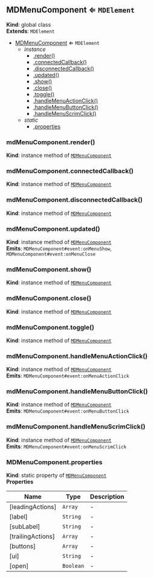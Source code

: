 <a name="MDMenuComponent"></a>

## MDMenuComponent ⇐ <code>MDElement</code>

**Kind**: global class  
**Extends**: <code>MDElement</code>

-   [MDMenuComponent](#MDMenuComponent) ⇐ <code>MDElement</code>
    -   _instance_
        -   [.render()](#MDMenuComponent+render)
        -   [.connectedCallback()](#MDMenuComponent+connectedCallback)
        -   [.disconnectedCallback()](#MDMenuComponent+disconnectedCallback)
        -   [.updated()](#MDMenuComponent+updated)
        -   [.show()](#MDMenuComponent+show)
        -   [.close()](#MDMenuComponent+close)
        -   [.toggle()](#MDMenuComponent+toggle)
        -   [.handleMenuActionClick()](#MDMenuComponent+handleMenuActionClick)
        -   [.handleMenuButtonClick()](#MDMenuComponent+handleMenuButtonClick)
        -   [.handleMenuScrimClick()](#MDMenuComponent+handleMenuScrimClick)
    -   _static_
        -   [.properties](#MDMenuComponent.properties)

<a name="MDMenuComponent+render"></a>

### mdMenuComponent.render()

**Kind**: instance method of [<code>MDMenuComponent</code>](#MDMenuComponent)  
<a name="MDMenuComponent+connectedCallback"></a>

### mdMenuComponent.connectedCallback()

**Kind**: instance method of [<code>MDMenuComponent</code>](#MDMenuComponent)  
<a name="MDMenuComponent+disconnectedCallback"></a>

### mdMenuComponent.disconnectedCallback()

**Kind**: instance method of [<code>MDMenuComponent</code>](#MDMenuComponent)  
<a name="MDMenuComponent+updated"></a>

### mdMenuComponent.updated()

**Kind**: instance method of [<code>MDMenuComponent</code>](#MDMenuComponent)  
**Emits**: <code>MDMenuComponent#event:onMenuShow</code>, <code>MDMenuComponent#event:onMenuClose</code>  
<a name="MDMenuComponent+show"></a>

### mdMenuComponent.show()

**Kind**: instance method of [<code>MDMenuComponent</code>](#MDMenuComponent)  
<a name="MDMenuComponent+close"></a>

### mdMenuComponent.close()

**Kind**: instance method of [<code>MDMenuComponent</code>](#MDMenuComponent)  
<a name="MDMenuComponent+toggle"></a>

### mdMenuComponent.toggle()

**Kind**: instance method of [<code>MDMenuComponent</code>](#MDMenuComponent)  
<a name="MDMenuComponent+handleMenuActionClick"></a>

### mdMenuComponent.handleMenuActionClick()

**Kind**: instance method of [<code>MDMenuComponent</code>](#MDMenuComponent)  
**Emits**: <code>MDMenuComponent#event:onMenuActionClick</code>  
<a name="MDMenuComponent+handleMenuButtonClick"></a>

### mdMenuComponent.handleMenuButtonClick()

**Kind**: instance method of [<code>MDMenuComponent</code>](#MDMenuComponent)  
**Emits**: <code>MDMenuComponent#event:onMenuButtonClick</code>  
<a name="MDMenuComponent+handleMenuScrimClick"></a>

### mdMenuComponent.handleMenuScrimClick()

**Kind**: instance method of [<code>MDMenuComponent</code>](#MDMenuComponent)  
**Emits**: <code>MDMenuComponent#event:onMenuScrimClick</code>  
<a name="MDMenuComponent.properties"></a>

### MDMenuComponent.properties

**Kind**: static property of [<code>MDMenuComponent</code>](#MDMenuComponent)  
**Properties**

| Name              | Type                 | Description |
| ----------------- | -------------------- | ----------- |
| [leadingActions]  | <code>Array</code>   | -           |
| [label]           | <code>String</code>  | -           |
| [subLabel]        | <code>String</code>  | -           |
| [trailingActions] | <code>Array</code>   | -           |
| [buttons]         | <code>Array</code>   | -           |
| [ui]              | <code>String</code>  | -           |
| [open]            | <code>Boolean</code> | -           |
